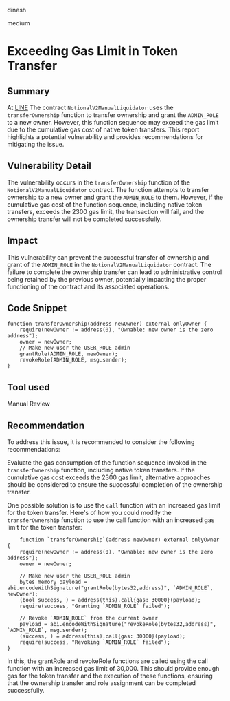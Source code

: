 dinesh

medium

# Exceeding Gas Limit in Token Transfer

## Summary
At [LINE](https://github.com/sherlock-audit/2023-03-notional/blob/main/contracts-v2/contracts/external/liquidators/NotionalV2ManualLiquidator.sol#L54)
The contract `NotionalV2ManualLiquidator` uses the `transferOwnership` function to transfer ownership and grant the `ADMIN_ROLE` to a new owner. However, this function sequence may exceed the gas limit due to the cumulative gas cost of native token transfers. This report highlights a potential vulnerability and provides recommendations for mitigating the issue.

## Vulnerability Detail
The vulnerability occurs in the `transferOwnership` function of the `NotionalV2ManualLiquidator` contract. The function attempts to transfer ownership to a new owner and grant the `ADMIN_ROLE` to them. However, if the cumulative gas cost of the function sequence, including native token transfers, exceeds the 2300 gas limit, the transaction will fail, and the ownership transfer will not be completed successfully.

## Impact
This vulnerability can prevent the successful transfer of ownership and grant of the `ADMIN_ROLE` in the `NotionalV2ManualLiquidator` contract. The failure to complete the ownership transfer can lead to administrative control being retained by the previous owner, potentially impacting the proper functioning of the contract and its associated operations.

## Code Snippet
```solidity
function transferOwnership(address newOwner) external onlyOwner {
    require(newOwner != address(0), "Ownable: new owner is the zero address");
    owner = newOwner;
    // Make new user the USER_ROLE admin
    grantRole(ADMIN_ROLE, newOwner);
    revokeRole(ADMIN_ROLE, msg.sender);
}
```
## Tool used

Manual Review

## Recommendation
To address this issue, it is recommended to consider the following recommendations:

Evaluate the gas consumption of the function sequence invoked in the `transferOwnership` function, including native token transfers. If the cumulative gas cost exceeds the 2300 gas limit, alternative approaches should be considered to ensure the successful completion of the ownership transfer.

One possible solution is to use the `call` function with an increased gas limit for the token transfer.
    Here's of how you could modify the `transferOwnership` function to use the call function with an increased gas limit for the token transfer:

```solidity
    function `transferOwnership`(address newOwner) external onlyOwner {
    require(newOwner != address(0), "Ownable: new owner is the zero address");
    owner = newOwner;

    // Make new user the USER_ROLE admin
    bytes memory payload = abi.encodeWithSignature("grantRole(bytes32,address)", `ADMIN_ROLE`, newOwner);
    (bool success, ) = address(this).call{gas: 30000}(payload);
    require(success, "Granting `ADMIN_ROLE` failed");

    // Revoke `ADMIN_ROLE` from the current owner
    payload = abi.encodeWithSignature("revokeRole(bytes32,address)", `ADMIN_ROLE`, msg.sender);
    (success, ) = address(this).call{gas: 30000}(payload);
    require(success, "Revoking `ADMIN_ROLE` failed");
}
```

In this, the grantRole and revokeRole functions are called using the call function with an increased gas limit of 30,000. This should provide enough gas for the token transfer and the execution of these functions, ensuring that the ownership transfer and role assignment can be completed successfully.
